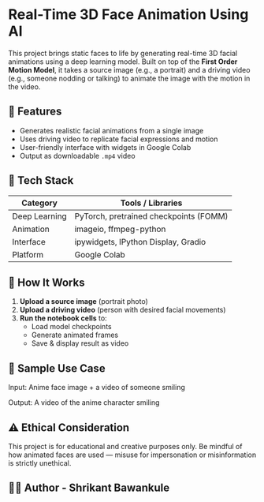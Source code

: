 #  Real-Time 3D Face Animation Using AI

This project brings static faces to life by generating real-time 3D facial animations using a deep learning model. Built on top of the **First Order Motion Model**, it takes a source image (e.g., a portrait) and a driving video (e.g., someone nodding or talking) to animate the image with the motion in the video.

## 📌 Features

- Generates realistic facial animations from a single image
- Uses driving video to replicate facial expressions and motion
- User-friendly interface with widgets in Google Colab
- Output as downloadable `.mp4` video

## 🧠 Tech Stack

| Category       | Tools / Libraries                       |
|----------------|------------------------------------------|
| Deep Learning  | PyTorch, pretrained checkpoints (FOMM)   |
| Animation      | imageio, ffmpeg-python                   |
| Interface      | ipywidgets, IPython Display, Gradio      |
| Platform       | Google Colab                             |

## 🚀 How It Works

1. **Upload a source image** (portrait photo)
2. **Upload a driving video** (person with desired facial movements)
3. **Run the notebook cells** to:
   - Load model checkpoints
   - Generate animated frames
   - Save & display result as video
  
## 🧪 Sample Use Case
Input: Anime face image + a video of someone smiling

Output: A video of the anime character smiling

## ⚠️ Ethical Consideration
This project is for educational and creative purposes only. Be mindful of how animated faces are used — misuse for impersonation or misinformation is strictly unethical.

## 👨‍💻 Author - Shrikant Bawankule




